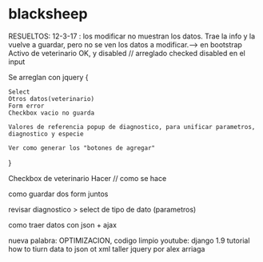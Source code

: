 # blacksheep
RESUELTOS:
12-3-17 : 
los modificar no muestran los datos. Trae la info y la vuelve a guardar, pero no se ven los datos a modificar.--> en bootstrap
Activo de veterinario OK, y disabled  // arreglado checked disabled en el input


Se arreglan con jquery {

	Select
	Otros datos(veterinario)
	Form error
	Checkbox vacio no guarda

	Valores de referencia popup de diagnostico, para unificar parametros, diagnostico y especie

	Ver como generar los "botones de agregar"
}


Checkbox de veterinario Hacer // como se hace

como guardar dos form juntos 

revisar diagnostico > select de tipo de dato (parametros)

como traer datos con json + ajax


nueva palabra: OPTIMIZACION, codigo limpio
youtube: django 1.9 tutorial how to tiurn data to json ot xml
taller jquery por alex arriaga